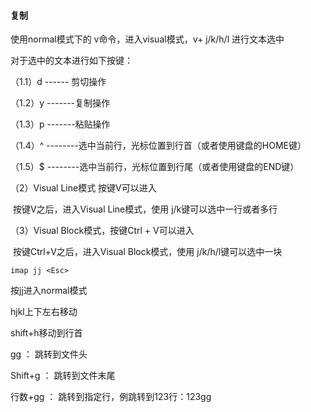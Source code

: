 #### 复制

 使用normal模式下的 v命令，进入visual模式，v+ j/k/h/l  进行文本选中

  对于选中的文本进行如下按键：

（1.1）d  ------ 剪切操作

（1.2）y  -------复制操作

（1.3）p  -------粘贴操作

（1.4）^ --------选中当前行，光标位置到行首（或者使用键盘的HOME键）

（1.5）$ --------选中当前行，光标位置到行尾（或者使用键盘的END键）

（2）Visual Line模式 按键V可以进入

​     按键V之后，进入Visual Line模式，使用 j/k键可以选中一行或者多行

  （3）Visual Block模式，按键Ctrl + V可以进入

​      按键Ctrl+V之后，进入Visual Block模式，使用 j/k/h/l键可以选中一块



```
imap jj <Esc>
```

按jj进入normal模式

hjkl上下左右移动

shift+h移动到行首

gg      ： 跳转到文件头

Shift+g  ： 跳转到文件末尾

行数+gg ： 跳转到指定行，例跳转到123行：123gg